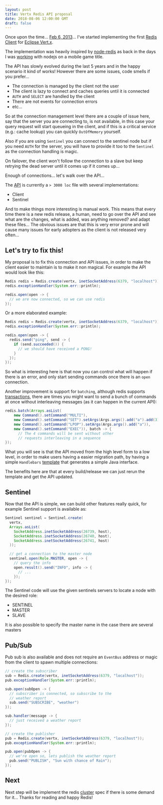 ```yaml
---
layout: post
title: Vertx Redis API proposal
date: 2018-08-06 12:00:00 GMT
draft: false
---
```


Once upon the time... [Feb 6, 2013](https://github.com/pmlopes/mod-redis-io/commit/0f889ef12a03b40154fa76a7eaf96f934f8f6a51)... I've started implementing the first [Redis Client](https://redis.io) for [Eclipse Vert.x](https://vertx.io).

The implementation was heavily inspired by [node-redis](http://redis.js.org/) as back in the days I was [working](http://dena.com/intl/) with nodejs on a mobile game title.

The API has slowly evolved during the last 5 years and in the happy scenario it kind of works! However there are some issues, code smells if you prefer...

* The connection is managed by the client not the user
* The client is lazy to connect and caches queries until it is connected
* `AUTH` and `SELECT` are handled by the client
* There are not events for connection errors
* etc...

So at the connection management level there are a couple of issue here, say that the server you are connecting to, is not available, in this case your query request will start queueing in the client, and if this is a critical service (e.g.: cache lookup) you can quickly `OutOfMemory` yourself.

Also if you are using `Sentinel` you can connect to the sentinel node but if you need `AUTH` for the server, you will have to provide it too to the `Sentinel` as the connection handling is magic.

On failover, the client won't follow the connection to a slave but keep retrying the dead server until it comes up if it comes up...

Enough of connections... let's walk over the API...

The [API](https://github.com/vert-x3/vertx-redis-client/blob/master/src/main/java/io/vertx/redis/RedisClient.java) is currently a `> 3000 loc` file with several implementations:

* Client
* Sentinel

And to make things more interesting is manual work. This means that every time there is a new redis release, a human, need to go over the API and see what are the changes, what is added, was anything removed? and adapt these files... The obvious issues are that this is very error prone and will cause many issues for early adopters as the client is not released very often...

## Let's try to fix this!

My proposal is to fix this connection and API issues, in order to make the client easier to maintain is to make it non magical. For example the API would look like this:

```java
Redis redis = Redis.create(vertx, inetSocketAddress(6379, "localhost"));
redis.exceptionHandler(System.err::println);

redis.open(open -> {
  // we are now connected, so we can use redis
});
```

Or a more elaborated example:

```java
Redis redis = Redis.create(vertx, inetSocketAddress(6379, "localhost"));
redis.exceptionHandler(System.err::println);

redis.open(open -> {
  redis.send("ping", send -> {
    if (send.succeeded()) {
      // we should have received a PONG!
    }
  });
});
```

So what is interesting here is that now you can control what will happen if there is an error, and only start sending commands once there is an `open` connection.

Another improvement is support for `batching`, although redis supports [transactions](https://redis.io/topics/transactions), there are times you might want to send a bunch of commands at once without interleaving messages (as it can happen in the current API):

```java
redis.batch(Arrays.asList(
    new Command().setCommand("MULTI"),
    new Command().setCommand("SET").setArgs(Args.args().add("a").add(3)),
    new Command().setCommand("LPOP").setArgs(Args.args().add("a")),
    new Command().setCommand("EXEC")), batch -> {
      // The 4 commands will be sent without other
      // requests interleaving in a sequence
});
```

What you will see is that the API moved from the high level form to a low level, in order to make users having a easier migration path, by having a simple `Handlebars` [template](https://github.com/vert-x3/vertx-redis-client/blob/issues/68/tools/commands.hbs) that generates a simple Java interface.

The benefits here are that at every build/release we can just rerun the template and get the API updated.

## Sentinel

Now that the API is simple, we can build other features really quick, for example Sentinel support is available as:

```java
Sentinel sentinel = Sentinel.create(
  vertx,
  Arrays.asList(
    SocketAddress.inetSocketAddress(26739, host),
    SocketAddress.inetSocketAddress(26740, host),
    SocketAddress.inetSocketAddress(26741, host)
  ));

  // get a connection to the master node
  sentinel.open(Role.MASTER, open -> {
    // query the info
    open.result().send("INFO", info -> {
      // ...
    });
});
```

The Sentinel code will use the given sentinels servers to locate a node with the desired role:

* SENTINEL
* MASTER
* SLAVE

It is also possible to specify the master name in the case there are several masters

## Pub/Sub

Pub sub is also available and does not require an `EventBus` address or magic from the client to spawn multiple connections:

```java
// create the subscriber
sub = Redis.create(vertx, inetSocketAddress(6379, "localhost"));
pub.exceptionHandler(System.err::println);

sub.open(subOpen -> {
  // subscriber is connected, so subscribe to the
  // weather report
  sub.send("SUBSCRIBE", "weather")
});

sub.handler(message -> {
  // just received a weather report
});

// create the publisher
pub = Redis.create(vertx, inetSocketAddress(6379, "localhost"));
pub.exceptionHandler(System.err::println);

pub.open(pubOpen -> {
  // we're open so, lets publish the weather report
  pub.send("PUBLISH", "Sun with chance of Rain");
});
```

## Next

Next step will be implement the redis [cluster](https://redis.io/topics/cluster-spec) spec if there is some demand for it... Thanks for reading and happy Redis!
